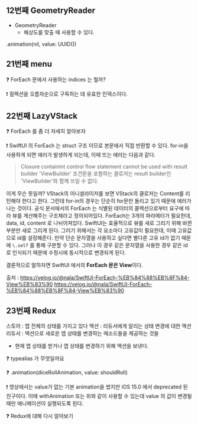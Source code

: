 ## 12번째 GeometryReader

- GeometryReader 
  - 해상도를 맞출 때 사용할 수 있다.

.animation(nil, value: UUID())

## 21번째 menu

❓ ForEach 문에서 사용하는 indices 는 뭘까?

❗ 컬렉션을 오름차순으로 구독하는 데 유효한 인덱스이다.


## 22번째 LazyVStack

❓ ForEach 를 좀 더 자세히 알아보자

❗ SwiftUI 의 ForEach 는 struct 구조 이므로 본문에서 직접 반환할 수 있다.
for-in을 사용하게 되면 에러가 발생하게 되는데, 이때 뜨는 에러는 다음과 같다.

>Closure containint control flow statement cannot be used with result builder 'ViewBuilder' 
>조건문을 포함하는 클로저는 result builder인 'ViewBuilder'와 함께 쓰일 수 없다.

이게 무슨 뜻일까? 
VStack의 이니셜라이저를 보면 VStack의 클로저는 Content를 리턴해야 한다고 한다.
그런데 for-in의 경우는 단순히 for문만 돌리고 있기 때문에 에러가 나는 것이다.
공식 문서에서의 ForEach 는 식별된 데이터의 콜렉션으로부터 요구에 따라 뷰를 계산해주는 구조체라고 정의되어있다.
ForEach는 3개의 파라메터가 필요한데, data, id, content 로 나뉘어져있다.
SwiftUI는 효율적으로 뷰를 새로 그리기 위해 바뀐 부분만 새로 그리게 된다. 그러기 위해서는 각 요소마다 고유값이 필요한데, 이때 고유값으로 id를 설정해준다. 
만약 단순 문자열을 사용하고 싶다면 별다른 고유 id가 없기 때문에 `\.self` 를 통해 구분할 수 있다. 그러나 이 경우 같은 문자열을 사용한 경우 같은 id로 인식되기 때문에 수정시에 동시적으로 변경되게 된다.


결론적으로 말하자면 SwiftUI 에서의 **ForEach 문은 View**이다.


출처 : https://velog.io/@nala/SwiftUI-ForEach-%EB%84%88%EB%8F%84-View%EB%83%90
https://velog.io/@nala/SwiftUI-ForEach-%EB%84%88%EB%8F%84-View%EB%83%90



## 23번째 Redux

스토어 : 앱 전체의 상태를 가지고 있다
액션 : 리듀서에게 알리는 상태 변경에 대한 액션
리듀서 : 액션으로 새로운 앱 상태를 변경하는 메소드들을 제공하는 것들

   - 현재 앱 상태를 받거나 앱 상태를 변경하기 위해 액션을 보낸다.

❓ typealias 가 무엇일까요

❓ .animation(diceRollAnimation, value: shouldRoll)

❗ 영상에서는 value가 없는 기본 animation을 썼지만 iOS 15.0 에서 deprecated 된 친구이다. 이때 withAnimation 또는 위와 같이 사용할 수 있는데 value 의 값이 변경될 때만 애니메이션이 실행되도록 된다.


❓ Redux에 대해 다시 알아보기
